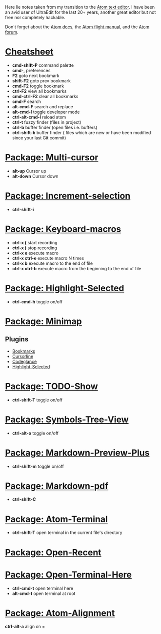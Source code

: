 Here lie notes taken from my transition to the [Atom text editor](http://atom.io/).  I have been an avid user of UltraEdit for the last 20+ years, another great editor but not free nor completely hackable.

Don't forget about the [Atom docs](https://atom.io/docs), the [Atom flight manual](http://flight-manual.atom.io/), and the [Atom forum](https://discuss.atom.io/).


# [Cheatsheet](https://gist.github.com/chrissimpkins/5bf5686bae86b8129bee#atom_cmd_palette)
* **cmd-shift-P**  command palette
* **cmd-,**        preferences
* **F2**           goto next bookmark
* **shift-F2**     goto prev bookmark
* **cmd-F2**       toggle bookmark
* **ctrl-F2**      view all bookmarks
* **cmd-ctrl-F2**  clear all bookmarks
* **cmd-F**        search
* **alt-cmd-F**    search and replace
* **alt-cmd-I**    toggle developer mode
* **ctrl-alt-cmd-l**  reload atom
* **ctrl-t**          fuzzy finder (files in project)
* **ctrl-b**          buffer finder (open files i.e. buffers)
* **ctrl-shift-b**    buffer finder ( files which are new or have been modified since your last Git commit)

# [Package: Multi-cursor](https://atom.io/packages/multi-cursor)
* **alt-up**       Cursor up
* **alt-down**     Cursor down

# [Package: Increment-selection](https://atom.io/packages/increment-selection)
* **ctrl-shift-i**

# [Package: Keyboard-macros](https://atom.io/packages/atom-keyboard-macros)
* **ctrl-x (**      start recording
* **ctrl-x )**      stop recording
* **ctrl-x e**      execute macro
* **ctrl-x ctrl-e** execute macro N times
* **ctrl-x b**      execute macro to the end of file
* **ctrl-x ctrl-b** execute macro from the beginning to the end of file

# [Package: Highlight-Selected](https://atom.io/packages/highlight-selected)
* **ctrl-cmd-h**    toggle on/off

# [Package: Minimap](https://atom.io/packages/minimap)

## Plugins

* [Bookmarks](https://atom.io/packages/minimap-bookmarks)
* [Cursorline](https://atom.io/packages/minimap-cursorline)
* [Codeglance](https://atom.io/packages/minimap-codeglance)
* [Highlight-Selected](https://atom.io/packages/minimap-highlight-selected)

# [Package: TODO-Show](https://atom.io/packages/todo-show)
* **ctrl-shift-T**  toggle on/off

# [Package: Symbols-Tree-View](https://atom.io/packages/symbols-tree-view)
* **ctrl-alt-o**    toggle on/off

# [Package: Markdown-Preview-Plus](https://github.com/Galadirith/markdown-preview-plus)
* **ctrl-shift-m**  toggle on/off

# [Package: Markdown-pdf](https://github.com/travs/markdown-pdf)
* **ctrl-shift-C**

# [Package: Atom-Terminal](https://atom.io/packages/atom-terminal)
* **ctrl-shift-T**  open terminal in the current file's directory

# [Package: Open-Recent](https://atom.io/packages/open-recent)

# [Package: Open-Terminal-Here](https://atom.io/packages/open-terminal-here)
* **ctrl-cmd-t**  open terminal here
* **alt-cmd-t**   open terminal at root

# [Package: Atom-Alignment](https://atom.io/packages/atom-alignment)
**ctrl-alt-a**    align on =
